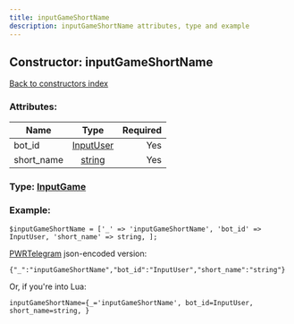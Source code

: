```yaml
---
title: inputGameShortName
description: inputGameShortName attributes, type and example
---
```

## Constructor: inputGameShortName  
[Back to constructors index](index.md)



### Attributes:

| Name     |    Type       | Required |
|----------|:-------------:|---------:|
|bot\_id|[InputUser](../types/InputUser.md) | Yes|
|short\_name|[string](../types/string.md) | Yes|



### Type: [InputGame](../types/InputGame.md)


### Example:

```
$inputGameShortName = ['_' => 'inputGameShortName', 'bot_id' => InputUser, 'short_name' => string, ];
```  

[PWRTelegram](https://pwrtelegram.xyz) json-encoded version:

```
{"_":"inputGameShortName","bot_id":"InputUser","short_name":"string"}
```


Or, if you're into Lua:  


```
inputGameShortName={_='inputGameShortName', bot_id=InputUser, short_name=string, }

```



